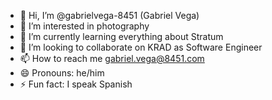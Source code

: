 - 👋 Hi, I’m @gabrielvega-8451 (Gabriel Vega)
- 👀 I’m interested in photography
- 🌱 I’m currently learning everything about Stratum
- 💞️ I’m looking to collaborate on KRAD as Software Engineer
- 📫 How to reach me gabriel.vega@8451.com
- 😄 Pronouns: he/him
- ⚡ Fun fact: I speak Spanish

<!---
gabrielvega-8451/gabrielvega-8451 is a ✨ special ✨ repository because its `README.md` (this file) appears on your GitHub profile.
You can click the Preview link to take a look at your changes.
--->
